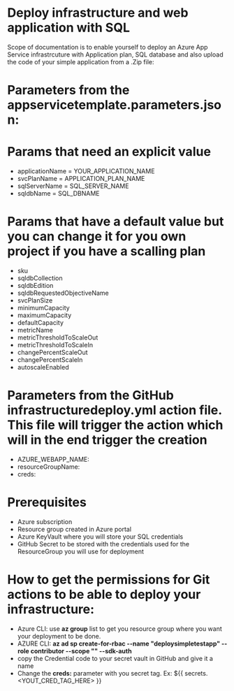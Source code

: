 # Deploy infrastructure and web application with SQL

Scope of documentation is to enable yourself to deploy an Azure App Service infrastrcuture with Application plan, SQL database and also upload the code of your simple application from a .Zip file:

# Parameters from the **appservicetemplate.parameters.json**:
# Params that need an explicit value
- applicationName = YOUR_APPLICATION_NAME
- svcPlanName = APPLICATION_PLAN_NAME
- sqlServerName = SQL_SERVER_NAME
- sqldbName = SQL_DBNAME
# Params that have a default value but you can change it for you own project if you have a scalling plan
- sku
- sqldbCollection
- sqldbEdition
- sqldbRequestedObjectiveName
- svcPlanSize
- minimumCapacity
- maximumCapacity
- defaultCapacity
- metricName
- metricThresholdToScaleOut
- metricThresholdToScaleIn
- changePercentScaleOut
- changePercentScaleIn
- autoscaleEnabled

# Parameters from the GitHub infrastructuredeploy.yml action file. This file will trigger the action which will in the end trigger the creation
- AZURE_WEBAPP_NAME:
- resourceGroupName:
- creds:

# Prerequisites 
- Azure subscription
- Resource group created in Azure portal
- Azure KeyVault where you will store your SQL credentials
- GitHub Secret to be stored with the credentials used for the ResourceGroup you will use for deployment

# How to get the permissions for Git actions to be able to deploy your infrastructure:
- Azure CLI: use **az group** list to get you resource group where you want your deployment to be done. 
- AZURE CLI: **az ad sp create-for-rbac --name "deploysimpletestapp" --role contributor --scope "<YOUSCOPE>" --sdk-auth**
- copy the Credential code to your secret vault in GitHub and give it a name
- Change the **creds:** parameter with you secret tag. Ex: ${{ secrets.<YOUT_CRED_TAG_HERE> }}
  
